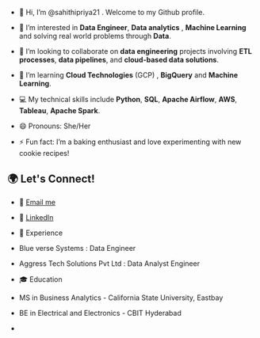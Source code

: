 - 👋 Hi, I’m @sahithipriya21 . Welcome to my Github profile.
  
- 👀 I’m interested in **Data Engineer**, **Data analytics** , **Machine Learning** and solving real world problems through **Data**.
- 💞️ I’m looking to collaborate on **data engineering** projects involving **ETL processes**, **data pipelines**, and **cloud-based data solutions**.
- 🌱 I’m learning **Cloud Technologies** (GCP) , **BigQuery** and **Machine Learning**.
- 💻 My technical skills include **Python**, **SQL**, **Apache Airflow**, **AWS**, **Tableau**, **Apache Spark**.
- 😄 Pronouns: She/Her
  
- ⚡ Fun fact: I’m a baking enthusiast and love experimenting with new cookie recipes!


## 🌍 Let's Connect!
- 📧 [Email me](mailto:sahithikandanelly@gmail.com)
- 💬 [LinkedIn](https://www.linkedin.com/in/sahithipriya21)


- 💼 Experience
- Blue verse Systems : Data Engineer
- Aggress Tech Solutions Pvt Ltd : Data Analyst Engineer

- 🎓 Education
- MS in Business Analytics - California State University, Eastbay
- BE in Electrical and Electronics - CBIT Hyderabad
- 
<!---
sahithipriya21/sahithipriya21 is a ✨ special ✨ repository because its `README.md` (this file) appears on your GitHub profile.
You can click the Preview link to take a look at your changes.
--->
